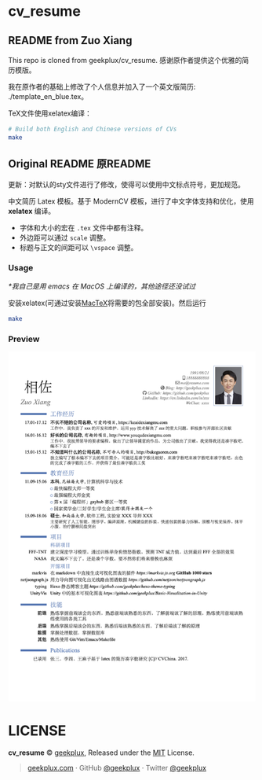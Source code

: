# cv_resume

## README from Zuo Xiang

This repo is cloned from geekplux/cv_resume.
感谢原作者提供这个优雅的简历模版。

我在原作者的基础上修改了个人信息并加入了一个英文版简历: ./template_en_blue.tex。

TeX文件使用xelatex编译：

```bash
# Build both English and Chinese versions of CVs
make
```

## Original README 原README

更新：对默认的sty文件进行了修改，使得可以使用中文标点符号，更加规范。

中文简历 Latex 模板。基于 ModernCV 模板，进行了中文字体支持和优化，使用 **xelatex** 编译。

- 字体和大小的宏在 `.tex` 文件中都有注释。
- 外边距可以通过 `scale` 调整。
- 标题与正文的间距可以 `\vspace` 调整。

### Usage

*\*我自己是用 emacs 在 MacOS 上编译的，其他途径还没试过*

安装xelatex(可通过安装[MacTeX](http://www.tug.org/mactex/)将需要的包全部安装)。然后运行

```bash
make
```

### Preview

![](./template_cn_blue.png)

# LICENSE

**cv_resume** © [geekplux](https://github.com/geekplux), Released under the [MIT](./LICENSE) License.<br>

> [geekplux.com](http://geekplux.com) · GitHub [@geekplux](https://github.com/geekplux) · Twitter [@geekplux](https://twitter.com/geekplux)
